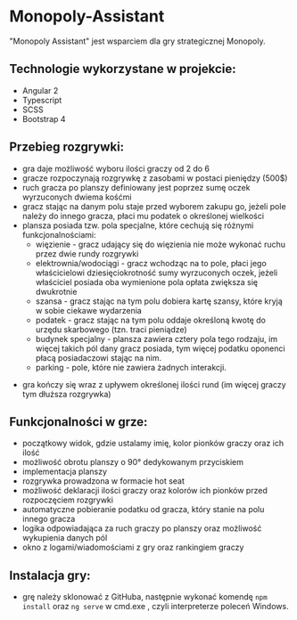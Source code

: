 # Monopoly-Assistant
"Monopoly Assistant" jest wsparciem dla gry strategicznej Monopoly.

## Technologie wykorzystane w projekcie:
- Angular 2
- Typescript
- SCSS
- Bootstrap 4

## Przebieg rozgrywki:
* gra daje możliwość wyboru ilości graczy od 2 do 6
* gracze rozpoczynają rozgrywkę z zasobami w postaci pieniędzy (500$)
* ruch gracza po planszy definiowany jest poprzez sumę oczek wyrzuconych dwiema kośćmi
* gracz stając na danym polu staje przed wyborem zakupu go, jeżeli pole należy do innego gracza, płaci mu podatek o określonej wielkości
* plansza posiada tzw. pola specjalne, które cechują się różnymi funkcjonalnościami:
    - więzienie - gracz udający się do więzienia nie może wykonać ruchu przez dwie rundy rozgrywki
    - elektrownia/wodociągi - gracz wchodząc na to pole, płaci jego właścicielowi dziesięciokrotność sumy wyrzuconych oczek, jeżeli właściciel posiada oba wymienione pola opłata zwiększa się dwukrotnie
    - szansa - gracz stając na tym polu dobiera kartę szansy, które kryją w sobie ciekawe wydarzenia
    - podatek - gracz stając na tym polu oddaje określoną kwotę do urzędu skarbowego (tzn. traci pieniądze)
    - budynek specjalny - plansza zawiera cztery pola tego rodzaju, im więcej takich pól dany gracz posiada, tym więcej podatku oponenci płacą posiadaczowi stając na nim.
    - parking - pole, które nie zawiera żadnych interakcji.
- gra kończy się wraz z upływem określonej ilości rund (im więcej graczy tym dłuższa rozgrywka)
## Funkcjonalności w grze:
* początkowy widok, gdzie ustalamy imię, kolor pionków graczy oraz ich ilość
* możliwość obrotu planszy o 90° dedykowanym przyciskiem
* implementacja planszy
* rozgrywka prowadzona w formacie hot seat
* możliwość deklaracji ilości graczy oraz kolorów ich pionków przed rozpoczęciem rozgrywki
* automatyczne pobieranie podatku od gracza, który stanie na polu innego gracza
* logika odpowiadająca za ruch graczy po planszy oraz możliwość wykupienia danych pól
* okno z logami/wiadomościami z gry oraz rankingiem graczy


## Instalacja gry:
* grę należy sklonować z GitHuba, następnie wykonać komendę `npm install` oraz `ng serve` w cmd.exe , czyli interpreterze poleceń Windows.
